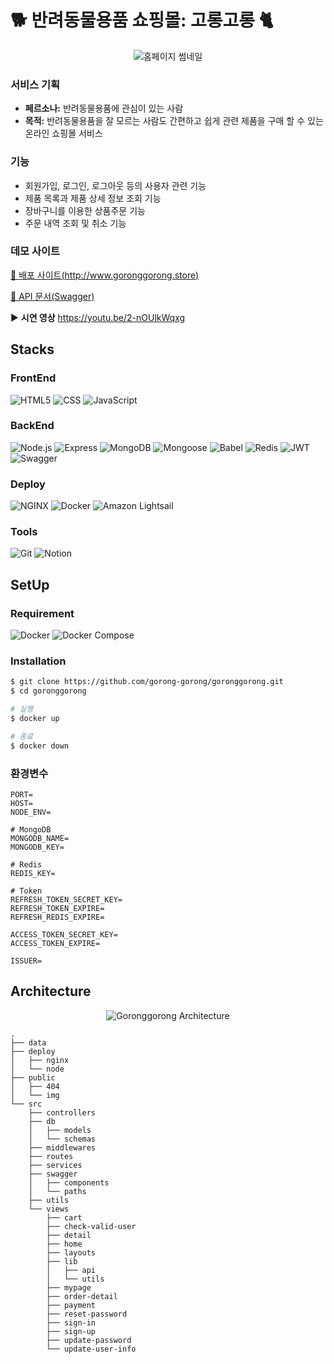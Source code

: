 # 🐕 반려동물용품 쇼핑몰: 고롱고롱 🐈

<div align="center">

![홈페이지 썸네일](https://github.com/gorong-gorong/goronggorong/assets/126763111/8394c1b9-8ec2-4d3a-8c5c-5344714158e4)

</div>

### 서비스 기획

- **페르소나:** 반려동물용품에 관심이 있는 사람
- **목적:** 반려동물용품을 잘 모르는 사람도 간편하고 쉽게 관련 제품을 구매 할 수 있는 온라인 쇼핑몰 서비스

### 기능

- 회원가입, 로그인, 로그아웃 등의 사용자 관련 기능
- 제품 목록과 제품 상세 정보 조회 기능
- 장바구니를 이용한 상품주문 기능
- 주문 내역 조회 및 취소 기능

### 데모 사이트

[🔗 배포 사이트(http://www.goronggorong.store)](http://www.goronggorong.store/)

[🔗 API 문서(Swagger)](http://www.goronggorong.store/api-docs)

▶️ **시연 영상** https://youtu.be/2-nOUlkWqxg

## Stacks

### FrontEnd

<div>
  <img alt="HTML5" src="https://img.shields.io/badge/HTML5-E34F26?style=flat&logo=html5&logoColor=white">
  <img alt="CSS" src="https://img.shields.io/badge/CSS-1572B6?style=flat&logo=css3&logoColor=white">
  <img alt="JavaScript" src="https://img.shields.io/badge/Javascript-F7DF1E?style=flat&logo=javascript&logoColor=white">
</div>

### BackEnd

<div>
  <img alt="Node.js" src="https://img.shields.io/badge/Node.js-339933?style=flat&logo=Node.js&logoColor=white">
  <img alt="Express" src="https://img.shields.io/badge/Express-000000?style=flat&logo=Express&logoColor=white">
  <img alt="MongoDB" src="https://img.shields.io/badge/MongoDB-47A248?style=flat&logo=MongoDB&logoColor=white">
  <img alt="Mongoose" src="https://img.shields.io/badge/Mongoose-880000?style=flat&logo=Mongoose&logoColor=white">
  <img alt="Babel" src="https://img.shields.io/badge/Babel-F9DC3E?style=flat&logo=Babel&logoColor=white">
  <img alt="Redis" src="https://img.shields.io/badge/Redis-DC382D?style=flat&logo=Redis&logoColor=white">
  <img alt="JWT" src="https://img.shields.io/badge/JWT-000000?style=flat&logo=jsonwebtokens&logoColor=white">
  <img alt="Swagger" src="https://img.shields.io/badge/Swagger-85EA2D?style=flat&logo=Swagger&logoColor=white">
</div>

### Deploy

<div>
  <img alt="NGINX" src="https://img.shields.io/badge/NGINX-009639?style=flat&logo=NGINX&logoColor=white">
  <img alt="Docker" src="https://img.shields.io/badge/Docker-2496ED?style=flat&logo=Docker&logoColor=white">
  <img alt="Amazon Lightsail" src="https://img.shields.io/badge/Amazon Lightsail-E17107?style=flat&logoColor=white">
</div>

### Tools

<div>
  <img alt="Git" src="https://img.shields.io/badge/Git-F05032?style=flat&logo=Git&logoColor=white">
  <img alt="Notion" src="https://img.shields.io/badge/Notion-000000?style=flat&logo=Notion&logoColor=white">
</div>

## SetUp

### Requirement

<div>
  <img alt="Docker" src="https://img.shields.io/badge/Docker-24.0.5-2496ED?style=flat&logo=Docker&logoColor=white">
  <img alt="Docker Compose" src="https://img.shields.io/badge/Docker Compose-2.20.2-2496ED?style=flat&logo=Docker Compose&logoColor=white">
</div>

### Installation

```bash
$ git clone https://github.com/gorong-gorong/goronggorong.git
$ cd goronggorong

# 실행
$ docker up

# 종료
$ docker down
```

### 환경변수

```
PORT=
HOST=
NODE_ENV=

# MongoDB
MONGODB_NAME=
MONGODB_KEY=

# Redis
REDIS_KEY=

# Token
REFRESH_TOKEN_SECRET_KEY=
REFRESH_TOKEN_EXPIRE=
REFRESH_REDIS_EXPIRE=

ACCESS_TOKEN_SECRET_KEY=
ACCESS_TOKEN_EXPIRE=

ISSUER=
```

## Architecture

<div align="center">

![Goronggorong Architecture](https://github.com/gorong-gorong/goronggorong/assets/67633810/0a0df318-2a8e-4609-afe1-e8272bfc393d)

</div>

```
.
├── data
├── deploy
│   ├── nginx
│   └── node
├── public
│   ├── 404
│   └── img
└── src
    ├── controllers
    ├── db
    │   ├── models
    │   └── schemas
    ├── middlewares
    ├── routes
    ├── services
    ├── swagger
    │   ├── components
    │   └── paths
    ├── utils
    └── views
        ├── cart
        ├── check-valid-user
        ├── detail
        ├── home
        ├── layouts
        ├── lib
        │   ├── api
        │   └── utils
        ├── mypage
        ├── order-detail
        ├── payment
        ├── reset-password
        ├── sign-in
        ├── sign-up
        ├── update-password
        └── update-user-info
```
